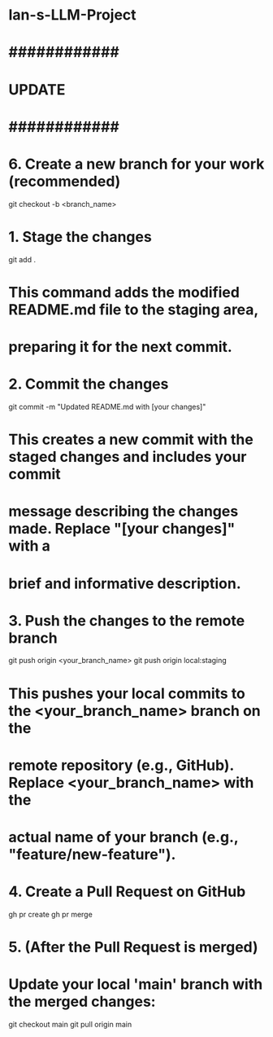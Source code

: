 # Ian-s-LLM-Project

# ############ #
#    UPDATE    #
# ############ #

# 6. Create a new branch for your work (recommended)
git checkout -b <branch_name>

# 1. Stage the changes
git add . 

# This command adds the modified README.md file to the staging area, 
# preparing it for the next commit.

# 2. Commit the changes
git commit -m "Updated README.md with [your changes]"

# This creates a new commit with the staged changes and includes your commit 
# message describing the changes made. Replace "[your changes]" with a 
# brief and informative description.

# 3. Push the changes to the remote branch
git push origin <your_branch_name>
git push origin local:staging


# This pushes your local commits to the <your_branch_name> branch on the 
# remote repository (e.g., GitHub). Replace <your_branch_name> with the 
# actual name of your branch (e.g., "feature/new-feature").

# 4. Create a Pull Request on GitHub
gh pr create
gh pr merge

# 5. (After the Pull Request is merged)
# Update your local 'main' branch with the merged changes:
git checkout main
git pull origin main



